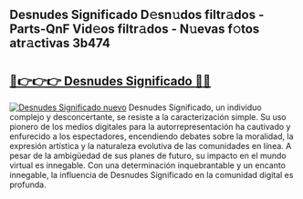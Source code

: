 ## Desnudes Significado D𝚎sn𝚞dos filtr𝚊dos - Parts-QnF Vid𝚎os filtr𝚊dos - N𝚞evas f𝚘tos atr𝚊ctivas 3b474

# <h2><a href="http://mb53yp.tromn.icu/?c=Desnudes+Significado">🔗👉👉👉 Desnudes Significado 🔗🔗</a></h2>

[![Desnudes Significado nuevo](https://i.imgur.com/pEAQMta.gif)](http://mb53yp.tromn.icu/?c=Desnudes+Significado)
Desnudes Significado, un individuo complejo y desconcertante, se resiste a la caracterización simple. Su uso pionero de los medios digitales para la autorrepresentación ha cautivado y enfurecido a los espectadores, encendiendo debates sobre la moralidad, la expresión artística y la naturaleza evolutiva de las comunidades en línea. A pesar de la ambigüedad de sus planes de futuro, su impacto en el mundo virtual es innegable. Con una determinación inquebrantable y un encanto innegable, la influencia de Desnudes Significado en la comunidad digital es profunda.
